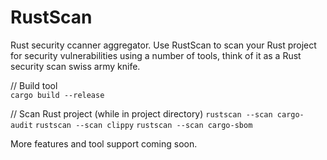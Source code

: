 # RustScan
Rust security ccanner aggregator. Use RustScan to scan your Rust project for security vulnerabilities using a number of tools, think of it as a Rust security scan swiss army knife. 

// Build tool  
`cargo build --release`

// Scan Rust project (while in project directory)
`rustscan --scan cargo-audit`
`rustscan --scan clippy`
`rustscan --scan cargo-sbom`

More features and tool support coming soon.
